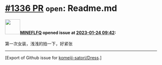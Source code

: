 # [\#1336 PR](https://github.com/komeiji-satori/Dress/pull/1336) `open`: Readme.md

#### <img src="https://avatars.githubusercontent.com/u/82742731?u=2c130c51c172585d2a0ac174c8db9a39a2adf6db&v=4" width="50">[MINEFLFQ](https://github.com/MINEFLFQ) opened issue at [2023-01-24 09:42](https://github.com/komeiji-satori/Dress/pull/1336):

第一次女装，浅浅的拍一下，好紧张




-------------------------------------------------------------------------------



[Export of Github issue for [komeiji-satori/Dress](https://github.com/komeiji-satori/Dress).]
